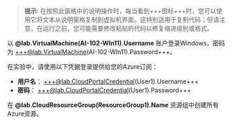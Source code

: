 > **提示**: 在按照此窗格中的说明操作时，每当看到+++图标+++时，您可以使用它将文本从说明窗格复制到虚拟机界面。这特别适用于复制代码；但请注意，在运行之前，您可能需要修改粘贴的代码以修复缩进级别或格式。

以 **@lab.VirtualMachine(AI-102-WIn11).Username** 账户登录Windows，密码为 +++@lab.VirtualMachine(AI-102-WIn11).Password+++。

在实验中，请使用以下凭据登录提供给您的Azure订阅：

- **用户名**： +++@lab.CloudPortalCredential(User1).Username+++
- **密码**： +++@lab.CloudPortalCredential(User1).Password+++

在 **@lab.CloudResourceGroup(ResourceGroup1).Name** 资源组中创建所有Azure资源。
